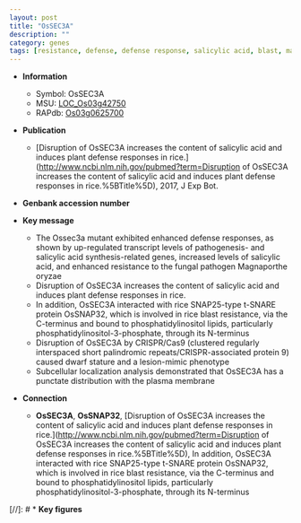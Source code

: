```yaml
---
layout: post
title: "OsSEC3A"
description: ""
category: genes
tags: [resistance, defense, defense response, salicylic acid, blast, magnaporthe oryzae, dwarf, plasma membrane, blast resistance, pathogen]
---
```


* **Information**  
    + Symbol: OsSEC3A  
    + MSU: [LOC_Os03g42750](http://rice.uga.edu/cgi-bin/ORF_infopage.cgi?orf=LOC_Os03g42750)  
    + RAPdb: [Os03g0625700](http://rapdb.dna.affrc.go.jp/viewer/gbrowse_details/irgsp1?name=Os03g0625700)  

* **Publication**  
    + [Disruption of OsSEC3A increases the content of salicylic acid and induces plant defense responses in rice.](http://www.ncbi.nlm.nih.gov/pubmed?term=Disruption of OsSEC3A increases the content of salicylic acid and induces plant defense responses in rice.%5BTitle%5D), 2017, J Exp Bot.

* **Genbank accession number**  

* **Key message**  
    + The Ossec3a mutant exhibited enhanced defense responses, as shown by up-regulated transcript levels of pathogenesis- and salicylic acid synthesis-related genes, increased levels of salicylic acid, and enhanced resistance to the fungal pathogen Magnaporthe oryzae
    + Disruption of OsSEC3A increases the content of salicylic acid and induces plant defense responses in rice.
    + In addition, OsSEC3A interacted with rice SNAP25-type t-SNARE protein OsSNAP32, which is involved in rice blast resistance, via the C-terminus and bound to phosphatidylinositol lipids, particularly phosphatidylinositol-3-phosphate, through its N-terminus
    + Disruption of OsSEC3A by CRISPR/Cas9 (clustered regularly interspaced short palindromic repeats/CRISPR-associated protein 9) caused dwarf stature and a lesion-mimic phenotype
    + Subcellular localization analysis demonstrated that OsSEC3A has a punctate distribution with the plasma membrane

* **Connection**  
    + __OsSEC3A__, __OsSNAP32__, [Disruption of OsSEC3A increases the content of salicylic acid and induces plant defense responses in rice.](http://www.ncbi.nlm.nih.gov/pubmed?term=Disruption of OsSEC3A increases the content of salicylic acid and induces plant defense responses in rice.%5BTitle%5D),  In addition, OsSEC3A interacted with rice SNAP25-type t-SNARE protein OsSNAP32, which is involved in rice blast resistance, via the C-terminus and bound to phosphatidylinositol lipids, particularly phosphatidylinositol-3-phosphate, through its N-terminus

[//]: # * **Key figures**  


